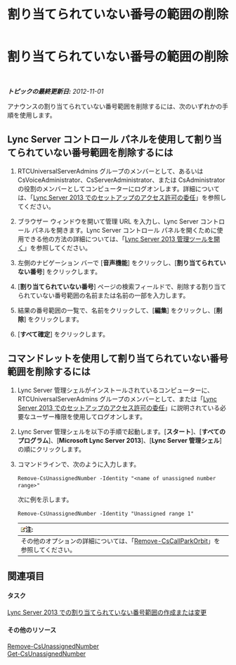 ﻿---
title: 割り当てられていない番号の範囲の削除
TOCTitle: 割り当てられていない番号の範囲の削除
ms:assetid: a8141bfb-b94d-4d0f-a7a9-2e60d10b103a
ms:mtpsurl: https://technet.microsoft.com/ja-jp/library/Gg182565(v=OCS.15)
ms:contentKeyID: 48273209
ms.date: 05/19/2016
mtps_version: v=OCS.15
ms.translationtype: HT
---

# 割り当てられていない番号の範囲の削除

 

_**トピックの最終更新日:** 2012-11-01_

アナウンスの割り当てられていない番号範囲を削除するには、次のいずれかの手順を使用します。

## Lync Server コントロール パネルを使用して割り当てられていない番号範囲を削除するには

1.  RTCUniversalServerAdmins グループのメンバーとして、あるいは CsVoiceAdministrator、CsServerAdministrator、または CsAdministrator の役割のメンバーとしてコンピューターにログオンします。詳細については、「[Lync Server 2013 でのセットアップのアクセス許可の委任](lync-server-2013-delegate-setup-permissions.md)」を参照してください。

2.  ブラウザー ウィンドウを開いて管理 URL を入力し、Lync Server コントロール パネルを開きます。Lync Server コントロール パネルを開くために使用できる他の方法の詳細については、「[Lync Server 2013 管理ツールを開く](lync-server-2013-open-lync-server-administrative-tools.md)」を参照してください。

3.  左側のナビゲーション バーで \[**音声機能**\] をクリックし、\[**割り当てられていない番号**\] をクリックします。

4.  \[**割り当てられていない番号**\] ページの検索フィールドで、削除する割り当てられていない番号範囲の名前または名前の一部を入力します。

5.  結果の番号範囲の一覧で、名前をクリックして、\[**編集**\] をクリックし、\[**削除**\] をクリックします。

6.  \[**すべて確定**\] をクリックします。

## コマンドレットを使用して割り当てられていない番号範囲を削除するには

1.  Lync Server 管理シェルがインストールされているコンピューターに、RTCUniversalServerAdmins グループのメンバーとして、または「[Lync Server 2013 でのセットアップのアクセス許可の委任](lync-server-2013-delegate-setup-permissions.md)」に説明されている必要なユーザー権限を使用してログオンします。

2.  Lync Server 管理シェルを以下の手順で起動します。\[**スタート**\]、\[**すべてのプログラム**\]、\[**Microsoft Lync Server 2013**\]、\[**Lync Server 管理シェル**\] の順にクリックします。

3.  コマンドラインで、次のように入力します。
    
        Remove-CsUnassignedNumber -Identity "<name of unassigned number range>" 
    
    次に例を示します。
    
        Remove-CsUnassignedNumber -Identity "Unassigned range 1"
    
    <table>
    <thead>
    <tr class="header">
    <th><img src="images/Gg412781.note(OCS.15).gif" title="note" alt="note" />注:</th>
    </tr>
    </thead>
    <tbody>
    <tr class="odd">
    <td>その他のオプションの詳細については、「<a href="remove-cscallparkorbit.md">Remove-CsCallParkOrbit</a>」を参照してください。</td>
    </tr>
    </tbody>
    </table>


## 関連項目

#### タスク

[Lync Server 2013 での割り当てられていない番号範囲の作成または変更](lync-server-2013-create-or-modify-an-unassigned-number-range.md)  

#### その他のリソース

[Remove-CsUnassignedNumber](remove-csunassignednumber.md)  
[Get-CsUnassignedNumber](get-csunassignednumber.md)

